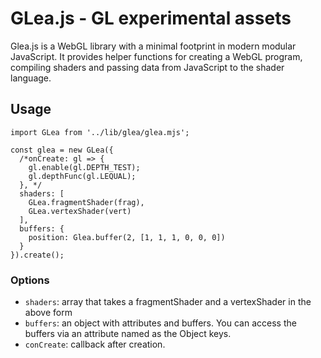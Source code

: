 # GLea.js - GL experimental assets

Glea.js is a WebGL library with a minimal footprint in modern modular JavaScript. It provides helper functions for creating a WebGL program, compiling shaders and passing data from JavaScript to the shader language.

## Usage

```
import GLea from '../lib/glea/glea.mjs';

const glea = new GLea({
  /*onCreate: gl => {
    gl.enable(gl.DEPTH_TEST);
    gl.depthFunc(gl.LEQUAL);
  }, */
  shaders: [
    GLea.fragmentShader(frag),
    GLea.vertexShader(vert)
  ],
  buffers: {
    position: Glea.buffer(2, [1, 1, 1, 0, 0, 0])
  }
}).create();
```

### Options

- `shaders`: array that takes a fragmentShader and a vertexShader in the above form
- `buffers`: an object with attributes and buffers. You can access the buffers via an attribute named as the Object keys.
- `conCreate`: callback after creation.
